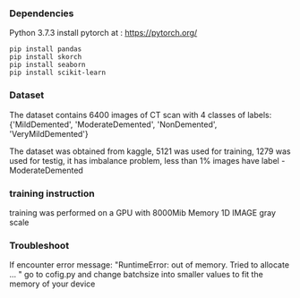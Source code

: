 
### Dependencies

Python 3.7.3
install pytorch at : https://pytorch.org/
```
pip install pandas
pip install skorch 
pip install seaborn
pip install scikit-learn
```

### Dataset
The dataset contains 6400 images of CT scan with 4 classes of labels: {'MildDemented', 'ModerateDemented', 'NonDemented', 'VeryMildDemented'}

The dataset was obtained from kaggle, 5121 was used for training, 1279 was used for testig, it has imbalance problem, less than 1% images have label - ModerateDemented


### training instruction
training was performed on a GPU with 8000Mib Memory
1D IMAGE gray scale  


### Troubleshoot
If encounter error message: "RuntimeError:  out of memory. Tried to allocate ... "
go to cofig.py and change batchsize into smaller values to fit the memory of your device
